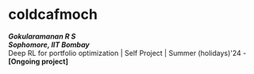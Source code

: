 # coldcafmoch
_**Gokularamanan R S <br> Sophomore, IIT Bombay**_ <br>
Deep RL for portfolio optimization | Self Project | Summer (holidays)'24 - **[Ongoing project]**
<br>
